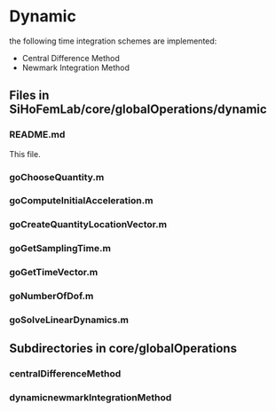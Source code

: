 # Dynamic

the following time integration schemes are implemented:
* Central Difference Method
* Newmark Integration Method

## Files in SiHoFemLab/core/globalOperations/dynamic ##

### README.md ###
This file.

### goChooseQuantity.m ###

### goComputeInitialAcceleration.m ###

### goCreateQuantityLocationVector.m ###

### goGetSamplingTime.m ###

### goGetTimeVector.m ###

### goNumberOfDof.m ###

### goSolveLinearDynamics.m ###

## Subdirectories in core/globalOperations

### centralDifferenceMethod ###

### dynamicnewmarkIntegrationMethod ###
